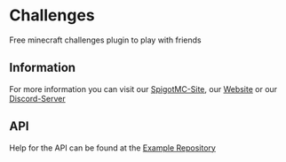 # Challenges

Free minecraft challenges plugin to play with friends

## Information

For more information you can visit our [SpigotMC-Site](https://www.spigotmc.org/resources/80548/),
our [Website](https://coding-area.net) or our [Discord-Server](https://discord.gg/74Ay5zF)

## API

Help for the API can be found at
the [Example Repository](https://github.com/KxmischesDomi/Challenges-Example)
